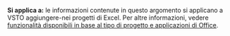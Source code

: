   **Si applica a:** le informazioni contenute in questo argomento si applicano a VSTO aggiungere\-nei progetti di Excel. Per altre informazioni, vedere [funzionalità disponibili in base al tipo di progetto e applicazioni di Office](../../vsto/features-available-by-office-application-and-project-type.md).

  